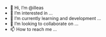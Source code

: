 - 👋 Hi, I’m @illeas
- 👀 I’m interested in ...
- 🌱 I’m currently learning and development ...
- 💞️ I’m looking to collaborate on ...
- 📫 How to reach me ...

<!---
illeas/illeas is a ✨ special ✨ repository because its `README.md` (this file) appears on your GitHub profile.
You can click the Preview link to take a look at your changes.
--->
